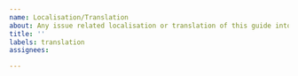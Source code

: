 ```yaml
---
name: Localisation/Translation
about: Any issue related localisation or translation of this guide into another language.
title: ''
labels: translation
assignees: 

---
```

